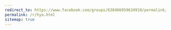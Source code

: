 ```yaml
---
redirect_to: https://www.facebook.com/groups/638486959634910/permalink/640734176076855/
permalink: /r/hya.html
sitemap: true
---
```

